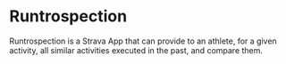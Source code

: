 # Runtrospection
Runtrospection is a Strava App that can provide to an athlete, for a given activity, all similar activities executed in the past, and compare them.
